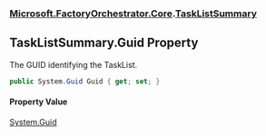 ### [Microsoft.FactoryOrchestrator.Core](Microsoft_FactoryOrchestrator_Core.md 'Microsoft.FactoryOrchestrator.Core').[TaskListSummary](Microsoft_FactoryOrchestrator_Core_TaskListSummary.md 'Microsoft.FactoryOrchestrator.Core.TaskListSummary')
## TaskListSummary.Guid Property
The GUID identifying the TaskList.  
```csharp
public System.Guid Guid { get; set; }
```
#### Property Value
[System.Guid](https://docs.microsoft.com/en-us/dotnet/api/System.Guid 'System.Guid')
